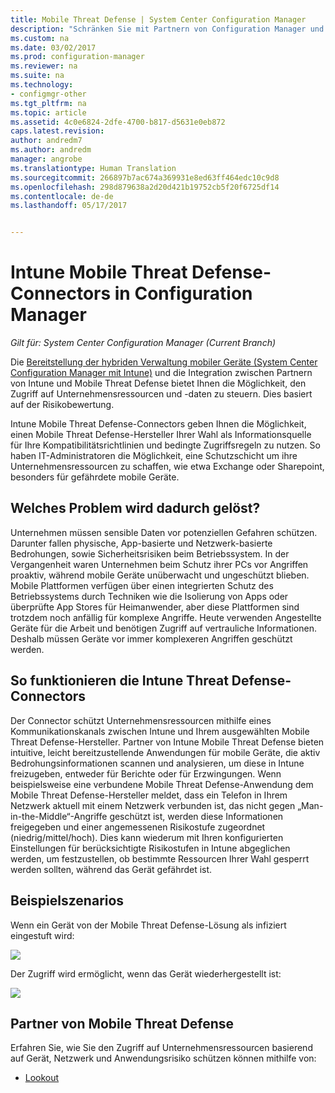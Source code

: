 ```yaml
---
title: Mobile Threat Defense | System Center Configuration Manager
description: "Schränken Sie mit Partnern von Configuration Manager und Intune Mobile Threat Defense den Zugriff auf Unternehmensressourcen nach Geräte-, Netzwerk- und Anwendungsrisiko ein"
ms.custom: na
ms.date: 03/02/2017
ms.prod: configuration-manager
ms.reviewer: na
ms.suite: na
ms.technology:
- configmgr-other
ms.tgt_pltfrm: na
ms.topic: article
ms.assetid: 4c0e6824-2dfe-4700-b817-d5631e0eb872
caps.latest.revision: 
author: andredm7
ms.author: andredm
manager: angrobe
ms.translationtype: Human Translation
ms.sourcegitcommit: 266897b7ac674a369931e8ed63ff464edc10c9d8
ms.openlocfilehash: 298d879638a2d20d421b19752cb5f20f6725df14
ms.contentlocale: de-de
ms.lasthandoff: 05/17/2017


---
```

# <a name="intune-mobile-threat-defense-connectors-in-configuration-manager"></a>Intune Mobile Threat Defense-Connectors in Configuration Manager

*Gilt für: System Center Configuration Manager (Current Branch)*

Die [Bereitstellung der hybriden Verwaltung mobiler Geräte (System Center Configuration Manager mit Intune)](https://docs.microsoft.com/en-us/sccm/mdm/understand/choose-between-standalone-intune-and-hybrid-mobile-device-management) und die Integration zwischen Partnern von Intune und Mobile Threat Defense bietet Ihnen die Möglichkeit, den Zugriff auf Unternehmensressourcen und -daten zu steuern. Dies basiert auf der Risikobewertung.

Intune Mobile Threat Defense-Connectors geben Ihnen die Möglichkeit, einen Mobile Threat Defense-Hersteller Ihrer Wahl als Informationsquelle für Ihre Kompatibilitätsrichtlinien und bedingte Zugriffsregeln zu nutzen. So haben IT-Administratoren die Möglichkeit, eine Schutzschicht um ihre Unternehmensressourcen zu schaffen, wie etwa Exchange oder Sharepoint, besonders für gefährdete mobile Geräte.

## <a name="what-problem-does-this-solve"></a>Welches Problem wird dadurch gelöst?

Unternehmen müssen sensible Daten vor potenziellen Gefahren schützen. Darunter fallen physische, App-basierte und Netzwerk-basierte Bedrohungen, sowie Sicherheitsrisiken beim Betriebssystem.
In der Vergangenheit waren Unternehmen beim Schutz ihrer PCs vor Angriffen proaktiv, während mobile Geräte unüberwacht und ungeschützt blieben. Mobile Plattformen verfügen über einen integrierten Schutz des Betriebssystems durch Techniken wie die Isolierung von Apps oder überprüfte App Stores für Heimanwender, aber diese Plattformen sind trotzdem noch anfällig für komplexe Angriffe. Heute verwenden Angestellte Geräte für die Arbeit und benötigen Zugriff auf vertrauliche Informationen. Deshalb müssen Geräte vor immer komplexeren Angriffen geschützt werden.

## <a name="how-the-intune-mobile-threat-defense-connectors-work"></a>So funktionieren die Intune Threat Defense-Connectors

Der Connector schützt Unternehmensressourcen mithilfe eines Kommunikationskanals zwischen Intune und Ihrem ausgewählten Mobile Threat Defense-Hersteller. Partner von Intune Mobile Threat Defense bieten intuitive, leicht bereitzustellende Anwendungen für mobile Geräte, die aktiv Bedrohungsinformationen scannen und analysieren, um diese in Intune freizugeben, entweder für Berichte oder für Erzwingungen. Wenn beispielsweise eine verbundene Mobile Threat Defense-Anwendung dem Mobile Threat Defense-Hersteller meldet, dass ein Telefon in Ihrem Netzwerk aktuell mit einem Netzwerk verbunden ist, das nicht gegen „Man-in-the-Middle“-Angriffe geschützt ist, werden diese Informationen freigegeben und einer angemessenen Risikostufe zugeordnet (niedrig/mittel/hoch). Dies kann wiederum mit Ihren konfigurierten Einstellungen für berücksichtigte Risikostufen in Intune abgeglichen werden, um festzustellen, ob bestimmte Ressourcen Ihrer Wahl gesperrt werden sollten, während das Gerät gefährdet ist.

## <a name="sample-scenarios"></a>Beispielszenarios

Wenn ein Gerät von der Mobile Threat Defense-Lösung als infiziert eingestuft wird:

![](http://i.imgur.com/Li1WUOU.png)

Der Zugriff wird ermöglicht, wenn das Gerät wiederhergestellt ist:

![](http://i.imgur.com/VCIwpdz.png)

## <a name="mobile-threat-defense-partners"></a>Partner von Mobile Threat Defense

Erfahren Sie, wie Sie den Zugriff auf Unternehmensressourcen basierend auf Gerät, Netzwerk und Anwendungsrisiko schützen können mithilfe von:

- [Lookout](https://docs.microsoft.com/sccm/protect/deploy-use/lookout-mobile-threat-defense-in-configuration-manager)
